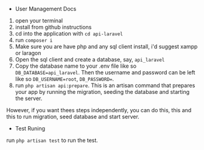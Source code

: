 -   User Management Docs

1. open your terminal
2. install from github instructions
3. cd into the application with `cd api-laravel`
4. run `composer i`
5. Make sure you are have php and any sql client install, i'd suggest xampp or laragon
6. Open the sql client and create a database, say, `api_laravel`
7. Copy the database name to your .env file like so `DB_DATABASE=api_laravel`. Then the username and password can be left like so `DB_USERNAME=root`, `DB_PASSWORD=`.
8. run `php artisan api:prepare`. This is an artisan command that prepares your app by running the migration, seeding the database and starting the server.

However, if you want thees steps independently, you can do this, this and this to run migration, seed database and start server.

-   Test Runing

run `php artisan test` to run the test.
